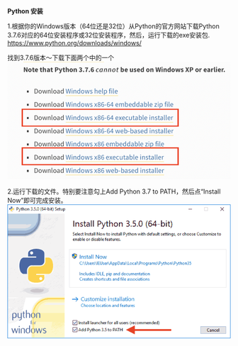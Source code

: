 **Python 安装**

1.根据你的Windows版本（64位还是32位）从Python的官方网站下载Python 3.7.6对应的64位安装程序或32位安装程序，然后，运行下载的exe安装包.
https://www.python.org/downloads/windows/<br>

找到3.7.6版本～下载下面两个中的一个
![image](https://github.com/marshallmengxz/PCR/blob/master/Screen%20Shot%202020-06-08%20at%205.04.00%20PM.png)



2.运行下载的文件。特别要注意勾上Add Python 3.7 to PATH，然后点“Install Now”即可完成安装。
![image](https://github.com/marshallmengxz/PCR/blob/master/l.png)






